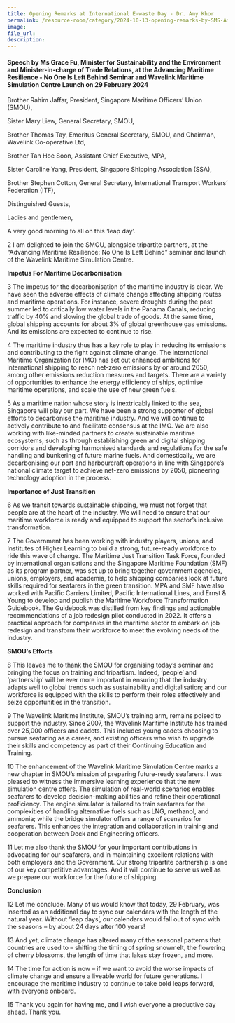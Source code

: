 ```yaml
---  
title: Opening Remarks at International E-waste Day - Dr. Amy Khor
permalink: /resource-room/category/2024-10-13-opening-remarks-by-SMS-Amy-Khor-at-International-E-waste-Day
image:  
file_url:  
description:  
---
```

#### Speech by Ms Grace Fu, Minister for Sustainability and the Environment and Minister-in-charge of Trade Relations, at the Advancing Maritime Resilience - No One Is Left Behind Seminar and Wavelink Maritime Simulation Centre Launch on 29 February 2024

Brother Rahim Jaffar, President, Singapore Maritime Officers’ Union (SMOU),

Sister Mary Liew, General Secretary, SMOU,

Brother Thomas Tay, Emeritus General Secretary, SMOU, and Chairman, Wavelink Co-operative Ltd,

Brother Tan Hoe Soon, Assistant Chief Executive, MPA,

Sister Caroline Yang, President, Singapore Shipping Association (SSA),

Brother Stephen Cotton, General Secretary, International Transport Workers’ Federation (ITF),

Distinguished Guests,

Ladies and gentlemen,

A very good morning to all on this ‘leap day’.

2 I am delighted to join the SMOU, alongside tripartite partners, at the “Advancing Maritime Resilience: No One Is Left Behind” seminar and launch of the Wavelink Maritime Simulation Centre.

**Impetus For Maritime Decarbonisation**

3 The impetus for the decarbonisation of the maritime industry is clear. We have seen the adverse effects of climate change affecting shipping routes and maritime operations. For instance, severe droughts during the past summer led to critically low water levels in the Panama Canals, reducing traffic by 40% and slowing the global trade of goods. At the same time, global shipping accounts for about 3% of global greenhouse gas emissions. And its emissions are expected to continue to rise.

4 The maritime industry thus has a key role to play in reducing its emissions and contributing to the fight against climate change. The International Maritime Organization (or IMO) has set out enhanced ambitions for international shipping to reach net-zero emissions by or around 2050, among other emissions reduction measures and targets. There are a variety of opportunities to enhance the energy efficiency of ships, optimise maritime operations, and scale the use of new green fuels.

5 As a maritime nation whose story is inextricably linked to the sea, Singapore will play our part. We have been a strong supporter of global efforts to decarbonise the maritime industry. And we will continue to actively contribute to and facilitate consensus at the IMO. We are also working with like-minded partners to create sustainable maritime ecosystems, such as through establishing green and digital shipping corridors and developing harmonised standards and regulations for the safe handling and bunkering of future marine fuels. And domestically, we are decarbonising our port and harbourcraft operations in line with Singapore’s national climate target to achieve net-zero emissions by 2050, pioneering technology adoption in the process.

**Importance of Just Transition**

6 As we transit towards sustainable shipping, we must not forget that people are at the heart of the industry. We will need to ensure that our maritime workforce is ready and equipped to support the sector’s inclusive transformation.

7 The Government has been working with industry players, unions, and Institutes of Higher Learning to build a strong, future-ready workforce to ride this wave of change. The Maritime Just Transition Task Force, founded by international organisations and the Singapore Maritime Foundation (SMF) as its program partner, was set up to bring together government agencies, unions, employers, and academia, to help shipping companies look at future skills required for seafarers in the green transition. MPA and SMF have also worked with Pacific Carriers Limited, Pacific International Lines, and Ernst & Young to develop and publish the Maritime Workforce Transformation Guidebook. The Guidebook was distilled from key findings and actionable recommendations of a job redesign pilot conducted in 2022. It offers a practical approach for companies in the maritime sector to embark on job redesign and transform their workforce to meet the evolving needs of the industry.

**SMOU’s Efforts**

8 This leaves me to thank the SMOU for organising today’s seminar and bringing the focus on training and tripartism. Indeed, ‘people’ and ‘partnership’ will be ever more important in ensuring that the industry adapts well to global trends such as sustainability and digitalisation; and our workforce is equipped with the skills to perform their roles effectively and seize opportunities in the transition.

9 The Wavelink Maritime Institute, SMOU’s training arm, remains poised to support the industry. Since 2007, the Wavelink Maritime Institute has trained over 25,000 officers and cadets. This includes young cadets choosing to pursue seafaring as a career, and existing officers who wish to upgrade their skills and competency as part of their Continuing Education and Training.

10 The enhancement of the Wavelink Maritime Simulation Centre marks a new chapter in SMOU’s mission of preparing future-ready seafarers. I was pleased to witness the immersive learning experience that the new simulation centre offers. The simulation of real-world scenarios enables seafarers to develop decision-making abilities and refine their operational proficiency. The engine simulator is tailored to train seafarers for the complexities of handling alternative fuels such as LNG, methanol, and ammonia; while the bridge simulator offers a range of scenarios for seafarers. This enhances the integration and collaboration in training and cooperation between Deck and Engineering officers.

11 Let me also thank the SMOU for your important contributions in advocating for our seafarers, and in maintaining excellent relations with both employers and the Government. Our strong tripartite partnership is one of our key competitive advantages. And it will continue to serve us well as we prepare our workforce for the future of shipping.

**Conclusion**

12 Let me conclude. Many of us would know that today, 29 February, was inserted as an additional day to sync our calendars with the length of the natural year. Without ‘leap days’, our calendars would fall out of sync with the seasons – by about 24 days after 100 years!

13 And yet, climate change has altered many of the seasonal patterns that countries are used to – shifting the timing of spring snowmelt, the flowering of cherry blossoms, the length of time that lakes stay frozen, and more.

14 The time for action is now – if we want to avoid the worse impacts of climate change and ensure a liveable world for future generations. I encourage the maritime industry to continue to take bold leaps forward, with everyone onboard.

15 Thank you again for having me, and I wish everyone a productive day ahead. Thank you.
